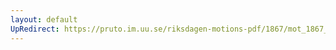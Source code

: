 ```yaml
---
layout: default
UpRedirect: https://pruto.im.uu.se/riksdagen-motions-pdf/1867/mot_1867__fk__76.pdf
---
```

